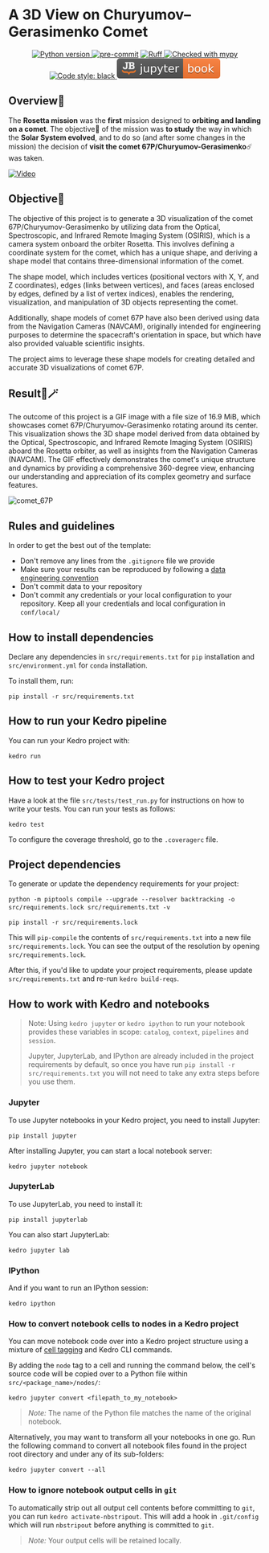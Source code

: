 # A 3D View on Churyumov–Gerasimenko Comet

<p align="center">
  <a href="https://docs.python.org/3.10/">
  <img alt="Python version" src="https://img.shields.io/badge/python-3.10-blue?&logo=python">
  </a>
  <a href="https://github.com/pre-commit/pre-commit"><img src="https://img.shields.io/badge/pre--commit-enabled-brightgreen?logo=pre-commit" alt="pre-commit" style="max-width:100%;"></a>
  <a href="https://github.com/astral-sh/ruff">
  <img alt="Ruff" src="https://img.shields.io/endpoint?url=https://raw.githubusercontent.com/charliermarsh/ruff/main/assets/badge/v2.json?style=for-the-badge">
  </a>
  <a href="https://mypy-lang.org/">
  <img alt="Checked with mypy" src="https://www.mypy-lang.org/static/mypy_badge.svg">
  </a>
  <a href="https://github.com/psf/black">
  <img alt="Code style: black" src="https://img.shields.io/badge/code%20style-black-000000.svg">
  </a>
  <a href="https://jupyterbook.org">
  <img alt="Documentation with jupyterbook" src="https://raw.githubusercontent.com/executablebooks/jupyter-book/master/docs/images/badge.svg">
  </a>
</p>

## Overview👀

The **Rosetta mission** was the **first** mission designed to **orbiting and landing on a comet**. The objective🎯 of the mission was **to study** the way in which the **Solar System evolved**, and to do so (and after some changes in the mission) the decision of **visit the comet 67P/Churyumov-Gerasimenko**☄️ was taken. 

[![Video](http://i.imgur.com/aCeFvcJ.png)](https://dlmultimedia.esa.int/download/public/videos/2019/11/003/1911_003_AR_EN.mp4)

## Objective🎯


The objective of this project is to generate a 3D visualization of the comet 67P/Churyumov-Gerasimenko by utilizing data from the Optical, Spectroscopic, and Infrared Remote Imaging System (OSIRIS), which is a camera system onboard the orbiter Rosetta. This involves defining a coordinate system for the comet, which has a unique shape, and deriving a shape model that contains three-dimensional information of the comet. 

The shape model, which includes vertices (positional vectors with X, Y, and Z coordinates), edges (links between vertices), and faces (areas enclosed by edges, defined by a list of vertex indices), enables the rendering, visualization, and manipulation of 3D objects representing the comet. 

Additionally, shape models of comet 67P have also been derived using data from the Navigation Cameras (NAVCAM), originally intended for engineering purposes to determine the spacecraft's orientation in space, but which have also provided valuable scientific insights. 

The project aims to leverage these shape models for creating detailed and accurate 3D visualizations of comet 67P.

## Result🏁🪄

The outcome of this project is a GIF image with a file size of 16.9 MiB, which showcases comet 67P/Churyumov-Gerasimenko rotating around its center. This visualization shows the 3D shape model derived from data obtained by the Optical, Spectroscopic, and Infrared Remote Imaging System (OSIRIS) aboard the Rosetta orbiter, as well as insights from the Navigation Cameras (NAVCAM). The GIF effectively demonstrates the comet's unique structure and dynamics by providing a comprehensive 360-degree view, enhancing our understanding and appreciation of its complex geometry and surface features. 



![comet_67P](src/comet_67P.gif)




## Rules and guidelines

In order to get the best out of the template:

* Don't remove any lines from the `.gitignore` file we provide
* Make sure your results can be reproduced by following a [data engineering convention](https://docs.kedro.org/en/stable/faq/faq.html#what-is-data-engineering-convention)
* Don't commit data to your repository
* Don't commit any credentials or your local configuration to your repository. Keep all your credentials and local configuration in `conf/local/`


## How to install dependencies

Declare any dependencies in `src/requirements.txt` for `pip` installation and `src/environment.yml` for `conda` installation.

To install them, run:

```
pip install -r src/requirements.txt
```

## How to run your Kedro pipeline

You can run your Kedro project with:

```
kedro run
```

## How to test your Kedro project

Have a look at the file `src/tests/test_run.py` for instructions on how to write your tests. You can run your tests as follows:

```
kedro test
```

To configure the coverage threshold, go to the `.coveragerc` file.

## Project dependencies

To generate or update the dependency requirements for your project:


```
python -m piptools compile --upgrade --resolver backtracking -o src/requirements.lock src/requirements.txt -v
```
```
pip install -r src/requirements.lock
```

This will `pip-compile` the contents of `src/requirements.txt` into a new file `src/requirements.lock`. You can see the output of the resolution by opening `src/requirements.lock`.

After this, if you'd like to update your project requirements, please update `src/requirements.txt` and re-run `kedro build-reqs`.


## How to work with Kedro and notebooks

> Note: Using `kedro jupyter` or `kedro ipython` to run your notebook provides these variables in scope: `catalog`, `context`, `pipelines` and `session`.
>
> Jupyter, JupyterLab, and IPython are already included in the project requirements by default, so once you have run `pip install -r src/requirements.txt` you will not need to take any extra steps before you use them.

### Jupyter
To use Jupyter notebooks in your Kedro project, you need to install Jupyter:

```
pip install jupyter
```

After installing Jupyter, you can start a local notebook server:

```
kedro jupyter notebook
```

### JupyterLab
To use JupyterLab, you need to install it:

```
pip install jupyterlab
```

You can also start JupyterLab:

```
kedro jupyter lab
```

### IPython
And if you want to run an IPython session:

```
kedro ipython
```

### How to convert notebook cells to nodes in a Kedro project
You can move notebook code over into a Kedro project structure using a mixture of [cell tagging](https://jupyter-notebook.readthedocs.io/en/stable/changelog.html#cell-tags) and Kedro CLI commands.

By adding the `node` tag to a cell and running the command below, the cell's source code will be copied over to a Python file within `src/<package_name>/nodes/`:

```
kedro jupyter convert <filepath_to_my_notebook>
```
> *Note:* The name of the Python file matches the name of the original notebook.

Alternatively, you may want to transform all your notebooks in one go. Run the following command to convert all notebook files found in the project root directory and under any of its sub-folders:

```
kedro jupyter convert --all
```

### How to ignore notebook output cells in `git`
To automatically strip out all output cell contents before committing to `git`, you can run `kedro activate-nbstripout`. This will add a hook in `.git/config` which will run `nbstripout` before anything is committed to `git`.

> *Note:* Your output cells will be retained locally.


